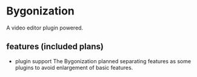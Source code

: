 # Bygonization
A video editor plugin powered.
## features (included plans)
- plugin support
The Bygonization planned separating features as some plugins to avoid enlargement of basic features.
